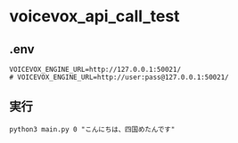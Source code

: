 # voicevox_api_call_test

## .env
```
VOICEVOX_ENGINE_URL=http://127.0.0.1:50021/
# VOICEVOX_ENGINE_URL=http://user:pass@127.0.0.1:50021/
```

## 実行

```shell
python3 main.py 0 "こんにちは、四国めたんです"
```

